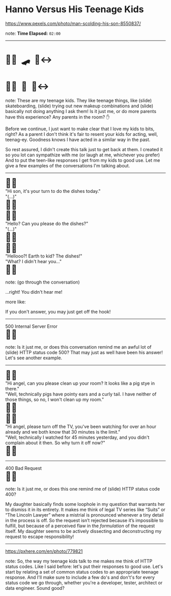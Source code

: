 <!-- .slide: data-background="img/background/teen-not-listening.jpg" data-background-color="black" data-background-opacity="0.4" -->

# Hanno Versus His Teenage Kids <!-- .element class="stroke" -->

<https://www.pexels.com/photo/man-scolding-his-son-8550837/> <!-- .element: class="attribution" -->

note:
**Time Elapsed:** `02:00`

---

<h1>👦🏼<span class="fragment" data-fragment-index="1">&nbsp;&nbsp;🛹</span><span class="fragment" data-fragment-index="3">&nbsp;&nbsp;🙂‍↔️</span></h1>
<h1>👧🏽<span class="fragment" data-fragment-index="2">&nbsp;&nbsp;💄</span><span class="fragment" data-fragment-index="3">&nbsp;&nbsp;🙂‍↔️</span></h1>

note:
These are my teenage kids.
They like teenage things, like (slide) skateboarding, (slide) trying out new makeup combinations and (slide) basically not doing anything I ask them!
Is it just me, or do more parents have this experience? Any parents in the room? ✋

Before we continue, I just want to make clear that I love my kids to bits, right?
As a parent I don't think it's fair to resent your kids for acting, well, teenag-ey.
Goodness knows I have acted in a similar way in the past.

So rest assured, I didn't create this talk just to get back at them.
I created it so you lot can sympathize with me (or laugh at me, whichever you prefer)
And to put the teen-like responses I get from my kids to good use.
Let me give a few examples of the conversations I'm talking about.

---

<div class="grid">
    <div class="header right-aligned fragment" data-fragment-index="1" style="font-size: 2em">👨🏼</div>
    <div class="span-3 left-aligned fragment" data-fragment-index="1">"Hi son, it's your turn to do the dishes today."</div>
    <div class="span-3 right-aligned fragment" data-fragment-index="2">"(...)"</div>
    <div class="header left-aligned fragment" data-fragment-index="2" style="font-size: 2em">👦🏼</div>
    <div class="header right-aligned fragment" data-fragment-index="3" style="font-size: 2em">👨🏼</div>
    <div class="span-3 left-aligned fragment" data-fragment-index="3">"Hello? Can you please do the dishes?"</div>
    <div class="span-3 right-aligned fragment" data-fragment-index="4">"(...)"</div>
    <div class="header left-aligned fragment" data-fragment-index="4" style="font-size: 2em">👦🏼</div>
    <div class="header right-aligned fragment" data-fragment-index="5" style="font-size: 2em">👨🏼</div>
    <div class="span-3 left-aligned fragment" data-fragment-index="5">"Hellooo?! Earth to kid? The dishes!"</div>
    <div class="span-3 right-aligned fragment" data-fragment-index="6">"What? I didn't hear you..."</div>
    <div class="header left-aligned fragment" data-fragment-index="6" style="font-size: 2em">👦🏼</div>
</div>

note:
(go through the conversation)

...right! You didn't hear me!

more like:

If you don't answer, you may just get off the hook!

---

<div class="grid">
    <div class="span-3 right-aligned fragment" data-fragment-index="1"><span class="monospaced">500 Internal Server Error</span></div>
    <div class="header left-aligned fragment" data-fragment-index="1" style="font-size: 2em">👦🏼</div>
</div>

note:
Is it just me, or does this conversation remind me an awful lot of (slide) HTTP status code 500?
That may just as well have been his answer!
Let's see another example.

---

<div class="grid">
    <div class="header right-aligned fragment" data-fragment-index="1" style="font-size: 2em">👨🏼</div>
    <div class="span-3 left-aligned fragment" data-fragment-index="1">"Hi angel, can you please clean up your room? It looks like a pig stye in there."</div>
    <div class="span-3 right-aligned fragment" data-fragment-index="2">"Well, technically pigs have pointy ears and a curly tail. I have neither of those things, so no, I won't clean up my room."</div>
    <div class="header left-aligned fragment" data-fragment-index="2" style="font-size: 2em">👧🏽</div>
    <div class="header right-aligned fragment" data-fragment-index="3" style="font-size: 2em">👨🏼</div>
    <div class="span-3 left-aligned fragment" data-fragment-index="3">"Hi angel, please turn off the TV, you've been watching for over an hour already and we both know that 30 minutes is the limit."</div>
    <div class="span-3 right-aligned fragment" data-fragment-index="4">"Well, technically I watched for 45 minutes yesterday, and you didn't complain about it then. So why turn it off now?"</div>
    <div class="header left-aligned fragment" data-fragment-index="4" style="font-size: 2em">👧🏽</div>
</div>

---

<div class="grid">
    <div class="span-3 right-aligned fragment" data-fragment-index="1"><span class="monospaced">400 Bad Request</span></div>
    <div class="header left-aligned fragment" data-fragment-index="1" style="font-size: 2em">👧🏽</div>
</div>

note:
Is it just me, or does this one remind me of (slide) HTTP status code 400?

My daughter basically finds some loophole in my question that warrants her to dismiss it in its entirety.
It makes me think of legal TV series like “Suits” or “The Lincoln Lawyer” where a mistrial is pronounced whenever a tiny detail in the process is off.
So the request isn’t rejected because it’s impossible to fulfill, but because of a perceived flaw in the _formulation_ of the request itself. 
My daughter seems to be actively dissecting and deconstructing my request to escape responsibility!

---

<!-- .slide: data-background="img/background/network-cables.jpg" data-background-color="black" data-background-opacity="0.4" -->

<https://pxhere.com/en/photo/779821> <!-- .element: class="attribution" -->

note:
So, the way my teenage kids talk to me makes me think of HTTP status codes.
Like I said before: let's put their responses to good use.
Let's start by relating a set of common status codes to an appropriate teenage response.
And I'll make sure to include a few do's and don't's for every status code we go through, whether you're a developer, tester, architect or data engineer.
Sound good?
